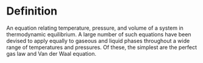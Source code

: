 # Definition

An equation relating temperature, pressure, and volume of a system in
thermodynamic equilibrium. A large number of such equations have been
devised to apply equally to gaseous and liquid phases throughout a wide
range of temperatures and pressures. Of these, the simplest are the
perfect gas law and Van der Waal equation.
